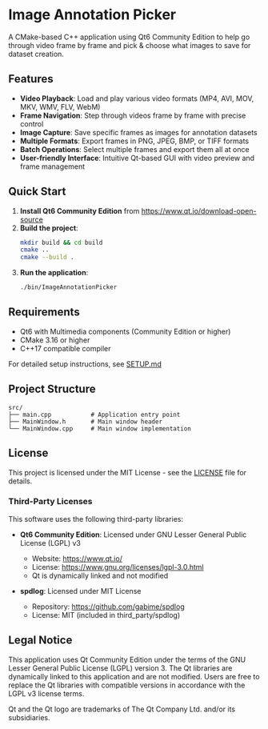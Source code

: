 # Image Annotation Picker

A CMake-based C++ application using Qt6 Community Edition to help go through video frame by frame and pick & choose what images to save for dataset creation.

## Features

- **Video Playback**: Load and play various video formats (MP4, AVI, MOV, MKV, WMV, FLV, WebM)
- **Frame Navigation**: Step through videos frame by frame with precise control
- **Image Capture**: Save specific frames as images for annotation datasets
- **Multiple Formats**: Export frames in PNG, JPEG, BMP, or TIFF formats
- **Batch Operations**: Select multiple frames and export them all at once
- **User-friendly Interface**: Intuitive Qt-based GUI with video preview and frame management

## Quick Start

1. **Install Qt6 Community Edition** from https://www.qt.io/download-open-source
2. **Build the project**:
   ```bash
   mkdir build && cd build
   cmake ..
   cmake --build .
   ```
3. **Run the application**:
   ```bash
   ./bin/ImageAnnotationPicker
   ```

## Requirements

- Qt6 with Multimedia components (Community Edition or higher)
- CMake 3.16 or higher
- C++17 compatible compiler

For detailed setup instructions, see [SETUP.md](SETUP.md)

## Project Structure

```
src/
├── main.cpp           # Application entry point
├── MainWindow.h       # Main window header
└── MainWindow.cpp     # Main window implementation
```

## License

This project is licensed under the MIT License - see the [LICENSE](LICENSE) file for details.

### Third-Party Licenses

This software uses the following third-party libraries:

- **Qt6 Community Edition**: Licensed under GNU Lesser General Public License (LGPL) v3
  - Website: https://www.qt.io/
  - License: https://www.gnu.org/licenses/lgpl-3.0.html
  - Qt is dynamically linked and not modified

- **spdlog**: Licensed under MIT License
  - Repository: https://github.com/gabime/spdlog
  - License: MIT (included in third_party/spdlog)

## Legal Notice

This application uses Qt Community Edition under the terms of the GNU Lesser General Public License (LGPL) version 3. The Qt libraries are dynamically linked to this application and are not modified. Users are free to replace the Qt libraries with compatible versions in accordance with the LGPL v3 license terms.

Qt and the Qt logo are trademarks of The Qt Company Ltd. and/or its subsidiaries.
